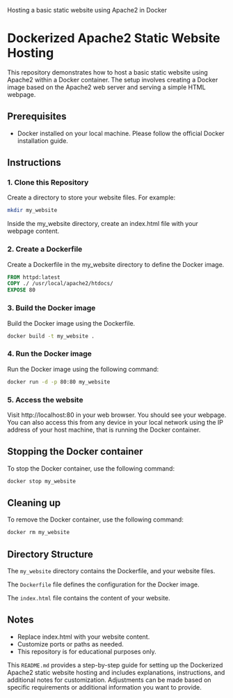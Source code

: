 Hosting a basic static website using Apache2 in Docker

# Dockerized Apache2 Static Website Hosting

This repository demonstrates how to host a basic static website using Apache2 within a Docker container. The setup involves creating a Docker image based on the Apache2 web server and serving a simple HTML webpage.

## Prerequisites

- Docker installed on your local machine. Please follow the official Docker installation guide.

## Instructions

### 1. Clone this Repository

Create a directory to store your website files. For example:

```bash
mkdir my_website
```

Inside the my_website directory, create an index.html file with your webpage content.

### 2. Create a Dockerfile

Create a Dockerfile in the my_website directory to define the Docker image.

```dockerfile
FROM httpd:latest
COPY ./ /usr/local/apache2/htdocs/
EXPOSE 80

```

### 3. Build the Docker image

Build the Docker image using the Dockerfile.    

```bash
docker build -t my_website .
```

### 4. Run the Docker image

Run the Docker image using the following command:

```bash
docker run -d -p 80:80 my_website
```

### 5. Access the website

Visit http://localhost:80 in your web browser. You should see your webpage. You can also access this from any device in your local network using the IP address of your host machine, that is running the Docker container.

## Stopping the Docker container

To stop the Docker container, use the following command:

```bash
docker stop my_website
```

## Cleaning up

To remove the Docker container, use the following command:

```bash
docker rm my_website
```
## Directory Structure

The `my_website` directory contains the Dockerfile, and your website files.

The `Dockerfile` file defines the configuration for the Docker image.

The `index.html` file contains the content of your website.

## Notes
- Replace index.html with your website content.
- Customize ports or paths as needed.
- This repository is for educational purposes only.
  

This `README.md` provides a step-by-step guide for setting up the Dockerized Apache2 static website hosting and includes explanations, instructions, and additional notes for customization. Adjustments can be made based on specific requirements or additional information you want to provide.
